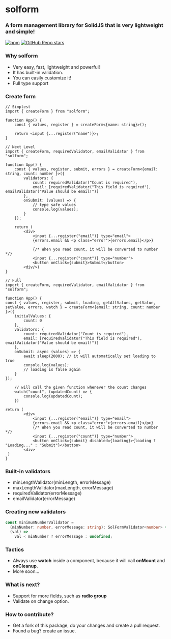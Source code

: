 # solform

### A form management library for SolidJS that is very lightweight and simple!

[![npm](https://img.shields.io/npm/v/solform?color=F53B02)](https://www.npmjs.com/package/solform)
[![GitHub Repo stars](https://img.shields.io/github/stars/ragokan/solform?label=github%20stars)](https://github.com/ragokan/solform)

### Why solform

- Very easy, fast, lightweight and powerful!
- It has built-in validation.
- You can easily customize it!
- Full type support

### Create form

```tsx
// Simplest
import { createForm } from "solform";

function App() {
    const { values, register } = createForm<{name: string}>();

    return <input {...register("name")}>;
}
```

```tsx
// Next Level
import { createForm, requiredValidator, emailValidator } from "solform";

function App() {
    const { values, register, submit, errors } = createForm<{email: string, count: number }>({
        validators: {
            count: requiredValidator("Count is required"),
            email: [requiredValidator("This field is required"), emailValidator("Value should be email!")]
        },
        onSubmit: (values) => {
            // type safe values
            console.log(values);
        }
    });

    return (
        <div>
            <input {...register("email")} type="email">
            {errors.email && <p class="error">{errors.email}</p>}

            {/* When you read count, it will be converted to number */}
            <input {...register("count")} type="number">
            <button onClick={submit}>Submit</button>
        <div/>)
}
```

```tsx
// Full
import { createForm, requiredValidator, emailValidator } from "solform";

function App() {
const { values, register, submit, loading, getAllValues, getValue, setValue, errors, watch } = createForm<{email: string, count: number }>({
    initialValues: {
        count: 0
    },
    validators: {
        count: requiredValidator("Count is required"),
        email: [requiredValidator("This field is required"), emailValidator("Value should be email!")]
    },
    onSubmit: async (values) => {
        await sleep(2000); // it will automatically set loading to true
        console.log(values);
        // loading is false again
    }
});

    // will call the given function whenever the count changes
    watch("count", (updatedCount) => {
        console.log(updatedCount);
    })

return (
        <div>
            <input {...register("email")} type="email">
            {errors.email && <p class="error">{errors.email}</p>}
            {/* When you read count, it will be converted to number */}
            <input {...register("count")} type="number">
            <button onClick={submit} disabled={loading}>{loading ? "Loading..." : "Submit"}</button>
        <div>
 )
}
```

### Built-in validators

- minLengthValidator(minLength, errorMessage)
- maxLengthValidator(maxLength, errorMessage)
- requiredValidator(errorMessage)
- emailValidator(errorMessage)

### Creating new validators

```ts
const minimumNumberValidator =
  (minNumber: number, errorMessage: string): SolFormValidator<number> =>
  (val) =>
    val < minNumber ? errorMessage : undefined;
```

### Tactics

- Always use **watch** inside a component, because it will call **onMount** and **onCleanup**.
- More soon...

### What is next?

- Support for more fields, such as **radio group**
- Validate on change option.

### How to contribute?

- Get a fork of this package, do your changes and create a pull request.
- Found a bug? create an issue.
